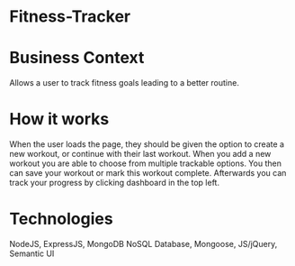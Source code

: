 # Fitness-Tracker


# Business Context
Allows a user to track fitness goals leading to a better routine.

# How it works
When the user loads the page, they should be given the option to create a new workout, or continue with their last workout. When you add a new workout you are able to choose from multiple trackable options. You then can save your workout or mark this workout complete. Afterwards you can track your progress by clicking dashboard in the top left.

# Technologies
NodeJS, ExpressJS, MongoDB NoSQL Database, Mongoose, JS/jQuery, Semantic UI
